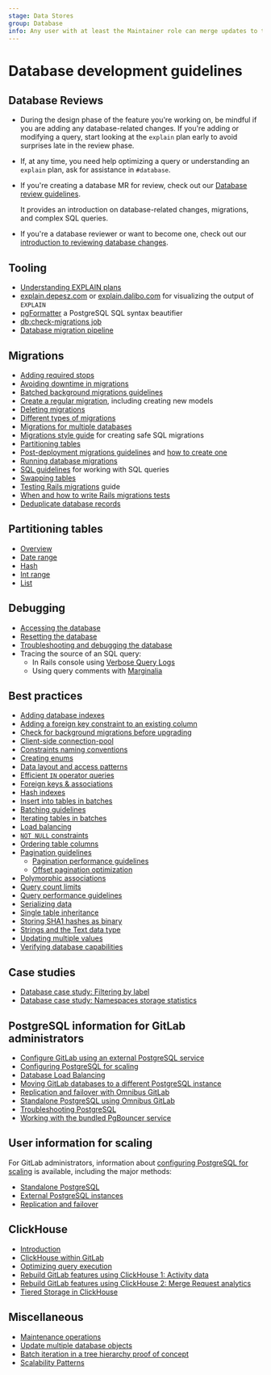 ```yaml
---
stage: Data Stores
group: Database
info: Any user with at least the Maintainer role can merge updates to this content. For details, see https://docs.gitlab.com/ee/development/development_processes.html#development-guidelines-review.
---
```


# Database development guidelines

## Database Reviews

- During the design phase of the feature you're working on, be mindful if you are adding any database-related changes. If you're adding or modifying a query, start looking at the `explain` plan early to avoid surprises late in the review phase.
- If, at any time, you need help optimizing a query or understanding an `explain` plan, ask for assistance in `#database`.
- If you're creating a database MR for review, check out our [Database review guidelines](../database_review.md).

  It provides an introduction on database-related changes, migrations, and complex SQL queries.

- If you're a database reviewer or want to become one, check out our [introduction to reviewing database changes](database_reviewer_guidelines.md).

## Tooling

- [Understanding EXPLAIN plans](understanding_explain_plans.md)
- [explain.depesz.com](https://explain.depesz.com/) or [explain.dalibo.com](https://explain.dalibo.com/) for visualizing the output of `EXPLAIN`
- [pgFormatter](https://sqlformat.darold.net/) a PostgreSQL SQL syntax beautifier
- [db:check-migrations job](dbcheck-migrations-job.md)
- [Database migration pipeline](database_migration_pipeline.md)

## Migrations

- [Adding required stops](required_stops.md)
- [Avoiding downtime in migrations](avoiding_downtime_in_migrations.md)
- [Batched background migrations guidelines](batched_background_migrations.md)
- [Create a regular migration](../migration_style_guide.md#create-a-regular-schema-migration), including creating new models
- [Deleting migrations](deleting_migrations.md)
- [Different types of migrations](../migration_style_guide.md#choose-an-appropriate-migration-type)
- [Migrations for multiple databases](migrations_for_multiple_databases.md)
- [Migrations style guide](../migration_style_guide.md) for creating safe SQL migrations
- [Partitioning tables](partitioning/index.md)
- [Post-deployment migrations guidelines](post_deployment_migrations.md) and [how to create one](post_deployment_migrations.md#creating-migrations)
- [Running database migrations](database_debugging.md#migration-wrangling)
- [SQL guidelines](../sql.md) for working with SQL queries
- [Swapping tables](swapping_tables.md)
- [Testing Rails migrations](../testing_guide/testing_migrations_guide.md) guide
- [When and how to write Rails migrations tests](../testing_guide/testing_migrations_guide.md)
- [Deduplicate database records](deduplicate_database_records.md)

## Partitioning tables

- [Overview](partitioning/index.md)
- [Date range](partitioning/date_range.md)
- [Hash](partitioning/hash.md)
- [Int range](partitioning/int_range.md)
- [List](partitioning/list.md)

## Debugging

- [Accessing the database](database_debugging.md#manually-access-the-database)
- [Resetting the database](database_debugging.md#delete-everything-and-start-over)
- [Troubleshooting and debugging the database](database_debugging.md)
- Tracing the source of an SQL query:
  - In Rails console using [Verbose Query Logs](https://guides.rubyonrails.org/debugging_rails_applications.html#verbose-query-logs)
  - Using query comments with [Marginalia](database_query_comments.md)

## Best practices

- [Adding database indexes](adding_database_indexes.md)
- [Adding a foreign key constraint to an existing column](add_foreign_key_to_existing_column.md)
- [Check for background migrations before upgrading](../../update/background_migrations.md)
- [Client-side connection-pool](client_side_connection_pool.md)
- [Constraints naming conventions](constraint_naming_convention.md)
- [Creating enums](creating_enums.md)
- [Data layout and access patterns](layout_and_access_patterns.md)
- [Efficient `IN` operator queries](efficient_in_operator_queries.md)
- [Foreign keys & associations](foreign_keys.md)
- [Hash indexes](hash_indexes.md)
- [Insert into tables in batches](insert_into_tables_in_batches.md)
- [Batching guidelines](batching_best_practices.md)
- [Iterating tables in batches](iterating_tables_in_batches.md)
- [Load balancing](load_balancing.md)
- [`NOT NULL` constraints](not_null_constraints.md)
- [Ordering table columns](ordering_table_columns.md)
- [Pagination guidelines](pagination_guidelines.md)
  - [Pagination performance guidelines](pagination_performance_guidelines.md)
  - [Offset pagination optimization](offset_pagination_optimization.md)
- [Polymorphic associations](polymorphic_associations.md)
- [Query count limits](query_count_limits.md)
- [Query performance guidelines](query_performance.md)
- [Serializing data](serializing_data.md)
- [Single table inheritance](single_table_inheritance.md)
- [Storing SHA1 hashes as binary](sha1_as_binary.md)
- [Strings and the Text data type](strings_and_the_text_data_type.md)
- [Updating multiple values](setting_multiple_values.md)
- [Verifying database capabilities](verifying_database_capabilities.md)

## Case studies

- [Database case study: Filtering by label](filtering_by_label.md)
- [Database case study: Namespaces storage statistics](namespaces_storage_statistics.md)

## PostgreSQL information for GitLab administrators

- [Configure GitLab using an external PostgreSQL service](../../administration/postgresql/external.md)
- [Configuring PostgreSQL for scaling](../../administration/postgresql/index.md)
- [Database Load Balancing](../../administration/postgresql/database_load_balancing.md)
- [Moving GitLab databases to a different PostgreSQL instance](../../administration/postgresql/moving.md)
- [Replication and failover with Omnibus GitLab](../../administration/postgresql/replication_and_failover.md)
- [Standalone PostgreSQL using Omnibus GitLab](../../administration/postgresql/standalone.md)
- [Troubleshooting PostgreSQL](../../administration/troubleshooting/postgresql.md)
- [Working with the bundled PgBouncer service](../../administration/postgresql/pgbouncer.md)

## User information for scaling

For GitLab administrators, information about
[configuring PostgreSQL for scaling](../../administration/postgresql/index.md) is available,
including the major methods:

- [Standalone PostgreSQL](../../administration/postgresql/standalone.md)
- [External PostgreSQL instances](../../administration/postgresql/external.md)
- [Replication and failover](../../administration/postgresql/replication_and_failover.md)

## ClickHouse

- [Introduction](clickhouse/index.md)
- [ClickHouse within GitLab](clickhouse/clickhouse_within_gitlab.md)
- [Optimizing query execution](clickhouse/optimization.md)
- [Rebuild GitLab features using ClickHouse 1: Activity data](clickhouse/gitlab_activity_data.md)
- [Rebuild GitLab features using ClickHouse 2: Merge Request analytics](clickhouse/merge_request_analytics.md)
- [Tiered Storage in ClickHouse](clickhouse/tiered_storage.md)

## Miscellaneous

- [Maintenance operations](maintenance_operations.md)
- [Update multiple database objects](setting_multiple_values.md)
- [Batch iteration in a tree hierarchy proof of concept](poc_tree_iterator.md)
- [Scalability Patterns](scalability/patterns/index.md)

